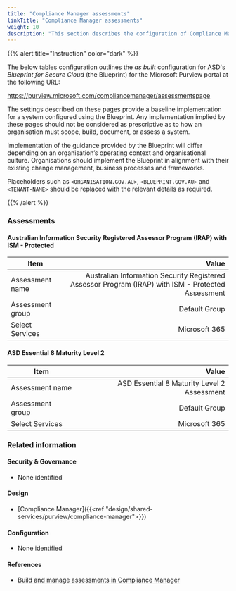 ```yaml
---
title: "Compliance Manager assessments"
linkTitle: "Compliance Manager assessments"
weight: 10
description: "This section describes the configuration of Compliance Manager assessments within Microsoft Purview associated with systems built according to the guidance provided by ASD's Blueprint for Secure Cloud."
---
```


{{% alert title="Instruction" color="dark" %}}

The below tables configuration outlines the *as built* configuration for ASD's *Blueprint for Secure Cloud* (the Blueprint) for the Microsoft Purview portal at the following URL:

<https://purview.microsoft.com/compliancemanager/assessmentspage>

The settings described on these pages provide a baseline implementation for a system configured using the Blueprint. Any implementation implied by these pages should not be considered as prescriptive as to how an organisation must scope, build, document, or assess a system.

Implementation of the guidance provided by the Blueprint will differ depending on an organisation’s operating context and organisational culture. Organisations should implement the Blueprint in alignment with their existing change management, business processes and frameworks.

Placeholders such as `<ORGANISATION.GOV.AU>`, `<BLUEPRINT.GOV.AU>` and `<TENANT-NAME>` should be replaced with the relevant details as required.

{{% /alert %}}

### Assessments

#### Australian Information Security Registered Assessor Program (IRAP) with ISM - Protected

| Item             |                                                                                              Value |
| ---------------- | -------------------------------------------------------------------------------------------------: |
| Assessment name  | Australian Information Security Registered Assessor Program (IRAP) with ISM - Protected Assessment |
| Assessment group |                                                                                      Default Group |
| Select Services  |                                                                                      Microsoft 365 |

#### ASD Essential 8 Maturity Level 2

| Item             |                                       Value |
| ---------------- | ------------------------------------------: |
| Assessment name  | ASD Essential 8 Maturity Level 2 Assessment |
| Assessment group |                               Default Group |
| Select Services  |                               Microsoft 365 |

### Related information

#### Security & Governance

- None identified

#### Design

- [Compliance Manager]({{<ref "design/shared-services/purview/compliance-manager">}})

#### Configuration

- None identified

#### References

- [Build and manage assessments in Compliance Manager](https://learn.microsoft.com/purview/compliance-manager-assessments)
